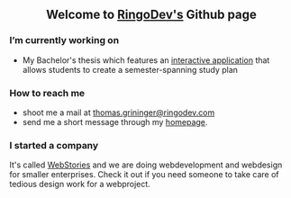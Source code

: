 
<h2 align="center">Welcome to <a href="https://ringodev.com">RingoDev's</a> Github page</h2>

<!--Todo insert Logo Image -->

### I’m currently working on

* My Bachelor's thesis which features an [interactive application](https://interactive-study-planner.netlify.app) that allows students to create a semester-spanning study plan

### How to reach me

* shoot me a mail at thomas.grininger@ringodev.com 
* send me a short message through my [homepage](https://ringodev.com).
  
### I started a company

It's called [WebStories](https://web-stories.at) and we are doing webdevelopment and webdesign for smaller enterprises. Check it out if you need someone to take care of tedious design work for a webproject.
